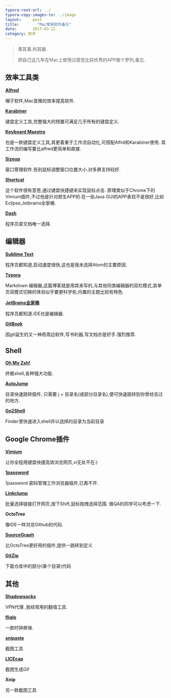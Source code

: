 ```yaml
---
typora-root-url: ../
typora-copy-images-to: ../image
layout:     post
title:        "Mac常用软件备忘"
date:       2017-03-11 
category: 技术
---
```




> 善其事,利其器.
>
> 把自己这几年在Mac上使用过感觉比较优秀的APP做个罗列,备忘.



## 效率工具类

**[Alfred](https://www.alfredapp.com)**

帽子软件,Mac首推的效率提高软件.

**[Karabiner](https://pqrs.org/)**

键盘定义工具,完整强大的预置可满足几乎所有的键盘定义.

**[Keyboard Maestro](https://www.keyboardmaestro.com/main/)**

也是一款键盘定义工具,其更着重于工作流自动化,可搭配Alfrd和Karabiner使用. 其工作流的编写要比alfred更简单和直接.

**[Sizeup](http://www.irradiatedsoftware.com/sizeup/)**

窗口管理软件.告别鼠标调整窗口位置大小.对多屏支持较好.

**[Shortcat](http://support.shortcatapp.com/kb/general/metrics-collection)**

这个软件很有意思,通过键盘快捷键来实现鼠标点击. 原理类似于Chrome下的Vimium插件,不过他是针对原生APP的.在一些Java GUI的APP表现不是很好,比如 Eclipse,Jetbrains全家桶.

**[Dash](https://kapeli.com/dash)**

程序员查文档唯一选择.




## 编辑器

**[Sublime Text](http://www.sublimetext.com/)**

程序员都知道,启动速度很快,这也是我未选择Atom的主要原因.

**[Typora](http://typora.io)**

Markdown 编辑器,这篇博客就是用其来写的,与其他同类编辑器的双栏模式,其单页双模式切换的体验似乎要更科学些,内置的主题比较有特色.

**[JetBrains全家桶](http://shadowsocks.org/en/index.html)**

程序员都知道.IDE也是编辑器.

**[GitBook](https://www.gitbook.com/)**

因git诞生的又一神奇周边软件,写书利器,写文档亦是好手.强烈推荐. 



## Shell

**[Oh My Zsh!](http://ohmyz.sh/)**

终极shell,各种强大功能.

**[AutoJump](https://github.com/wting/autojump)**

目录快速跳转插件, 只需要 j + 目录名(或部分目录名),便可快速跳转到你曾经去过的地方.

[**Go2Shell**](http://zipzapmac.com/Go2Shell)

Finder里快速进入shell并以选择的目录为当前目录

## Google Chrome插件 

**[Vimium](https://github.com/philc/vimium/wiki/Search-Completion)**

让你全程用键盘快捷高效浏览网页,vi无处不在:)

 **[1password](https://agilebits.com/)**

1password 密码管理工作浏览器插件,已离不开.

**[Linkclump](https://github.com/benblack86/linkclump)**

批量选择链接打开网页,按下Shift,鼠标拖拽选择范围. 做QA的同学可以考虑一下.

**OctoTree**

像IDE一样浏览Github的代码.

**[SourceGraph](https://chrome.google.com/webstore/search/SourceGraph?hl=en-US)**

比OctoTree更好用的插件,提供一跳转到定义

**[GitZip](https://chrome.google.com/webstore/search/SourceGraph?hl=en-US)**

下载仓库中的部分(某个目录)代码



## 其他

**[Shadowsocks](http://shadowsocks.org/en/index.html)**

VPN代理 ,我经常用的翻墙工具.

**[fliqlo](http://fliqlo.com/)**

一款时钟屏保.

**[snipaste](https://zh.snipaste.com/)**

截图工具

**[LICEcap](https://www.cockos.com/licecap/)**

截图生成Gif


**Xnip**

另一款截图工具
